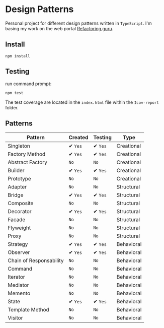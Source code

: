 # Design Patterns 
Personal project for different design patterns written in `TypeScript`.
I'm basing my work on the web portal [Refactoring.guru](https://refactoring.guru/es/design-patterns).

## Install

```shell
npm install
```

## Testing
run command prompt:
```shell
npm test
```
The test coverage are located in the `index.html` file within the `Icov-report` folder. 

## Patterns

| Pattern | Created | Testing | Type |
|---------|---------|---------|------|
| Singleton | ✔ `Yes` | ✔ `Yes` | Creational |
| Factory Method | ✔ `Yes` | ✔ `Yes` | Creational |
| Abstract Factory | `No` | `No` | Creational | 
| Builder | ✔ `Yes` | ✔ `Yes` | Creational |
| Prototype | `No` | `No` | Creational |
| Adapter | `No` | `No` | Structural |
| Bridge | ✔ `Yes` | ✔ `Yes` | Structural |
| Composite | `No` | `No` | Structural |
| Decorator | ✔ `Yes` | ✔ `Yes` | Structural |
| Facade | `No` | `No` | Structural |
| Flyweight | `No` | `No` | Structural |
| Proxy | `No` | `No` | Structural |
| Strategy | ✔ `Yes` | ✔ `Yes` | Behavioral |
| Observer | ✔ `Yes` | ✔ `Yes` | Behavioral |
| Chain of Responsability | `No` | `No` | Behavioral |
| Command | `No` | `No` | Behavioral |
| Iterator | `No` | `No` | Behavioral |
| Mediator | `No` | `No` | Behavioral |
| Memento | `No` | `No` | Behavioral |
| State | ✔ `Yes` | ✔ `Yes` | Behavioral |
| Template Method | `No` | `No` | Behavioral |
| Visitor | `No` | `No` | Behavioral |
